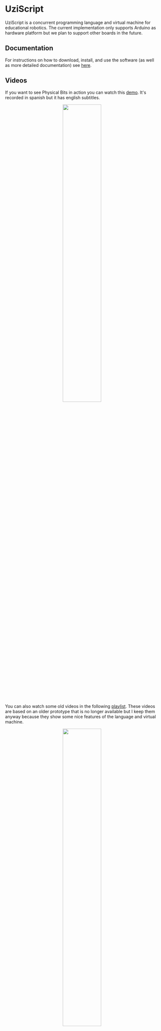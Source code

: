 UziScript
=========

UziScript is a concurrent programming language and virtual machine for educational robotics. The current implementation only supports Arduino as hardware platform but we plan to support other boards in the future.

## Documentation

For instructions on how to download, install, and use the software (as well as more detailed documentation) see [here](/docs/README.md).

## Videos

If you want to see Physical Bits in action you can watch this [demo](https://youtu.be/VMX5ltAYxYY). It's recorded in spanish but it has english subtitles.

<p align="center">  
  <a href="https://youtu.be/VMX5ltAYxYY">
    <img width="50%" src="http://img.youtube.com/vi/VMX5ltAYxYY/0.jpg">  
  </a>
</p>

You can also watch some old videos in the following [playlist](https://www.youtube.com/playlist?list=PL1aXD47455XPWv4rTXQBuHvamCoNUGeke). These videos are based on an older prototype that is no longer available but I keep them anyway because they show some nice features of the language and virtual machine.

<p align="center">  
  <a href="https://www.youtube.com/playlist?list=PL1aXD47455XPWv4rTXQBuHvamCoNUGeke">
    <img width="50%" src="http://img.youtube.com/vi/2gO58-qDmf8/0.jpg">  
  </a>
</p>
